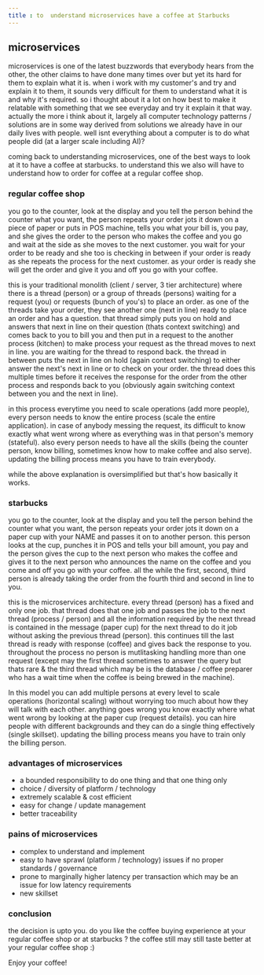 ```yaml
---
title : to  understand microservices have a coffee at Starbucks
---
```


## microservices

microservices is one of the latest buzzwords that everybody hears from the other, the other claims to have done many times over but yet its hard for them to explain what it is. when i work with my customer's and try and explain it to them, it sounds very difficult for them to understand what it is and why it's required.  so i thought about it a lot on how best to make it relatable with something that we see everyday and try it explain it that way. actually the more i think about it, largely all computer technology patterns / solutions are in some way derived from solutions we already have in our daily lives with people. well isnt everything about a computer is to do what people did (at a larger scale including AI)?

coming back to understanding microservices, one of the best ways to look at it to have a coffee at starbucks. to understand this we also will have to understand how to order for coffee at a regular coffee shop.

### regular coffee shop

you go to the counter, look at the display and you tell the person behind the counter what you want, the person repeats your order jots it down on a piece of paper or puts in POS machine, tells you what your bill is, you pay, and she gives the order to the person who makes the coffee and you go and wait at the side as she moves to the next customer. you wait for your order to be ready and she too is checking in between if your order is ready as she repeats the process for the next customer. as your order is ready she will get the order and give it you and off you go with your coffee.

this is your traditional monolith (client / server, 3 tier architecture) where there is a thread (person) or a group of threads (persons) waiting for a request (you) or requests (bunch of you's) to place an order. as one of the threads take your order, they see another one (next in line) ready to place an order and has a question. that thread simply puts you on hold and answers that next in line on their question (thats context switching) and comes back to you to bill you and then put in a request to the another process (kitchen) to make process your request as the thread moves to next in line. you are waiting for the thread to respond back. the thread in between puts the next in line on hold (again context switching) to either answer the next's next in line or to check on your order. the thread does this multiple times before it receives the response for the order from the other process and responds back to you (obviously again switching context between you and the next in line).

in this process everytime you need to scale operations (add more people), every person needs to know the entire process (scale the entire application). in case of anybody messing the request, its difficult to know exactly what went wrong where as everything was in that person's memory (stateful). also every person needs to have all the skills (being the counter person, know billing, sometimes know how to make coffee and also serve). updating the billing process means you have to train everybody.

while the above explanation is oversimplified but that's how basically it works.

### starbucks

you go to the counter, look at the display and you tell the person behind the counter what you want, the person repeats your order jots it down on a paper cup with your NAME and passes it on to another person. this person looks at the cup, punches it in POS and tells your bill amount, you pay and the person gives the cup to the next person who makes the coffee and gives it to the next person who announces the name on the coffee and you come and off you go with your coffee. all the while the first, second, third person is already taking the order from the fourth third and second in line to you.

this is the microservices architecture. every thread (person) has a fixed and only one job. that thread does that one job and passes the job to the next thread (process / person) and all the information required by the next thread is contained in the message (paper cup) for the next thread to do it job without asking the previous thread (person). this continues till the last thread is ready with response (coffee) and gives back the response to you. throughout the process no person is mutlitasking handling more than one request (except may the first thread sometimes to answer the query but thats rare & the third thread which may be is the database / coffee preparer who has a wait time when the coffee is being brewed in the machine). 

In this model you can add multiple persons at every level to scale operations (horizontal scaling) without worrying too much about how they will talk with each other. anything goes wrong you know exactly where what went wrong by looking at the paper cup (request details). you can hire people with different backgrounds and they can do a single thing effectively (single skillset). updating the billing process means you have to train only the billing person.

### advantages of microservices

- a bounded responsibility to do one thing and that one thing only
- choice / diversity of platform / technology
- extremely scalable & cost efficient
- easy for change / update management
- better traceability

### pains of microservices

- complex to understand and implement
- easy to have sprawl (platform / technology) issues if no proper standards / governance
- prone to marginally higher latency per transaction which may be an issue for low latency requirements
- new skillset

### conclusion

the decision is upto you. do you like the coffee buying experience at your regular coffee shop or at starbucks ?
the coffee still may still taste better at your regular coffee shop :)

Enjoy your coffee!




